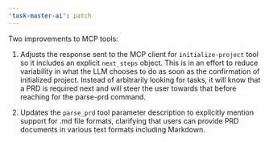 ```yaml
---
'task-master-ai': patch
---
```


Two improvements to MCP tools:

1. Adjusts the response sent to the MCP client for `initialize-project` tool so it includes an explicit `next_steps` object. This is in an effort to reduce variability in what the LLM chooses to do as soon as the confirmation of initialized project. Instead of arbitrarily looking for tasks, it will know that a PRD is required next and will steer the user towards that before reaching for the parse-prd command.

2. Updates the `parse_prd` tool parameter description to explicitly mention support for .md file formats, clarifying that users can provide PRD documents in various text formats including Markdown.
